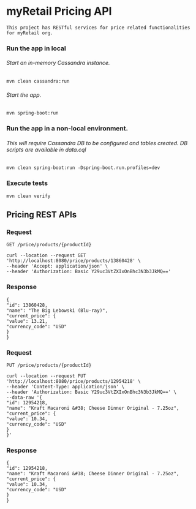 # myRetail Pricing API
    This project has RESTful services for price related functionalities for myRetail org.

### Run the app in local
###### Start an in-memory Cassandra instance.
    mvn clean cassandra:run
###### Start the app.
    mvn spring-boot:run

### Run the app in a non-local environment.
###### This will require Cassandra DB to be configured and tables created. DB scripts are available in data.cql
    mvn clean spring-boot:run -Dspring-boot.run.profiles=dev

### Execute tests
    mvn clean verify

## Pricing REST APIs

### Request
`GET /price/products/{productId}`

    curl --location --request GET 'http://localhost:8080/price/products/13860428' \
    --header 'Accept: application/json' \
    --header 'Authorization: Basic Y29uc3VtZXIxOnBhc3N3b3JkMQ=='

### Response
    {
    "id": 13860428,
    "name": "The Big Lebowski (Blu-ray)",
    "current_price": {
    "value": 13.21,
    "currency_code": "USD"
    }
    }

### Request
`PUT /price/products/{productId}`
    
    curl --location --request PUT 'http://localhost:8080/price/products/12954218' \
    --header 'Content-Type: application/json' \
    --header 'Authorization: Basic Y29uc3VtZXIxOnBhc3N3b3JkMQ==' \
    --data-raw '{
    "id": 12954218,
    "name": "Kraft Macaroni &#38; Cheese Dinner Original - 7.25oz",
    "current_price": {
    "value": 10.34,
    "currency_code": "USD"
    }
    }'

### Response
    {
    "id": 12954218,
    "name": "Kraft Macaroni &#38; Cheese Dinner Original - 7.25oz",
    "current_price": {
    "value": 10.34,
    "currency_code": "USD"
    }
    }
